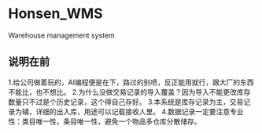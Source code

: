 # Honsen_WMS
Warehouse management system
## 说明在前
1.给公司做着玩的，AI编程便是在下，路过的别喷，反正能用就行，跟大厂的东西不能比，也不想比。
2.为什么没做交易记录的导入覆盖？因为导入不能更改库存数量只不过是个历史记录，这个得自己存好。
3.本系统是库存记录为主，交易记录为辅，详细的出入库，用途可以记载接收人里。
4.数据记录一定要注意专业性：类目唯一性，条目唯一性，避免一个物品多仓库分散储存。